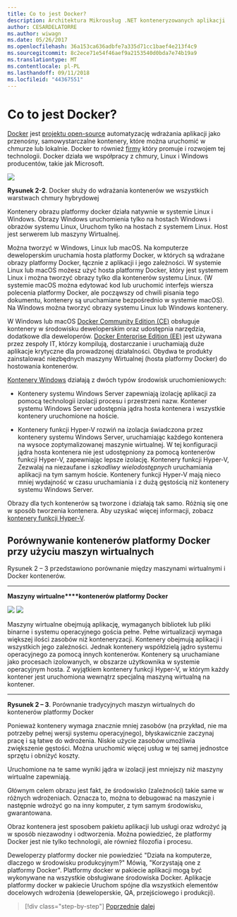 ```yaml
---
title: Co to jest Docker?
description: Architektura Mikrousług .NET konteneryzowanych aplikacji .NET | Co to jest Docker?
author: CESARDELATORRE
ms.author: wiwagn
ms.date: 05/26/2017
ms.openlocfilehash: 36a153ca636adbfe7a335d71cc1baef4e213f4c9
ms.sourcegitcommit: 8c2ece71e54f46aef9a2153540d0bda7e74b19a9
ms.translationtype: MT
ms.contentlocale: pl-PL
ms.lasthandoff: 09/11/2018
ms.locfileid: "44367551"
---
```

# <a name="what-is-docker"></a>Co to jest Docker?

[Docker](https://www.docker.com/) jest [projektu open-source](https://github.com/docker/docker) automatyzację wdrażania aplikacji jako przenośny, samowystarczalne kontenery, które można uruchomić w chmurze lub lokalnie. Docker to również [firmy](https://www.docker.com/) który promuje i rozwojem tej technologii. Docker działa we współpracy z chmury, Linux i Windows producentów, takie jak Microsoft.

![](./media/image2.png)

**Rysunek 2-2**. Docker służy do wdrażania kontenerów we wszystkich warstwach chmury hybrydowej

Kontenery obrazu platformy docker działa natywnie w systemie Linux i Windows. Obrazy Windows uruchomienia tylko na hostach Windows i obrazów systemu Linux, Uruchom tylko na hostach z systemem Linux. Host jest serwerem lub maszyny Wirtualnej.

Można tworzyć w Windows, Linux lub macOS. Na komputerze deweloperskim uruchamia hosta platformy Docker, w których są wdrażane obrazy platformy Docker, łącznie z aplikacji i jego zależności. W systemie Linux lub macOS możesz użyć hosta platformy Docker, który jest systemem Linux i można tworzyć obrazy tylko dla kontenerów systemu Linux. (W systemie macOS można edytować kod lub uruchomić interfejs wiersza polecenia platformy Docker, ale począwszy od chwili pisania tego dokumentu, kontenery są uruchamiane bezpośrednio w systemie macOS). Na Windows można tworzyć obrazy systemu Linux lub Windows kontenery.

W Windows lub macOS [Docker Community Edition (CE)](https://www.docker.com/community-edition) obsługuje kontenery w środowisku deweloperskim oraz udostępnia narzędzia, dodatkowe dla deweloperów. [Docker Enterprise Edition (EE)](https://www.docker.com/enterprise-edition) jest używana przez zespoły IT, którzy kompilują, dostarczanie i uruchamiają duże aplikacje krytyczne dla prowadzonej działalności. Obydwa te produkty zainstalować niezbędnych maszyny Wirtualnej (hosta platformy Docker) do hostowania kontenerów.

[Kontenery Windows](https://msdn.microsoft.com/en-us/virtualization/windowscontainers/about/about_overview) działają z dwóch typów środowisk uruchomieniowych:

-   Kontenery systemu Windows Server zapewniają izolację aplikacji za pomocą technologii izolacji procesu i przestrzeni nazw. Kontener systemu Windows Server udostępnia jądra hosta kontenera i wszystkie kontenery uruchomione na hoście.

-   Kontenery funkcji Hyper-V rozwiń na izolacja świadczona przez kontenery systemu Windows Server, uruchamiając każdego kontenera na wysoce zoptymalizowanej maszynie wirtualnej. W tej konfiguracji jądra hosta kontenera nie jest udostępniony za pomocą kontenerów funkcji Hyper-V, zapewniając lepsze izolację. Kontenery funkcji Hyper-V, Zezwalaj na niezaufane i *szkodliwy wielodostępnych* uruchamiania aplikacji na tym samym hoście. Kontenery funkcji Hyper-V mają nieco mniej wydajność w czasu uruchamiania i z dużą gęstością niż kontenery systemu Windows Server.

Obrazy dla tych kontenerów są tworzone i działają tak samo. Różnią się one w sposób tworzenia kontenera. Aby uzyskać więcej informacji, zobacz [kontenery funkcji Hyper-V](https://msdn.microsoft.com/en-us/virtualization/windowscontainers/about/about_overview).

## <a name="comparing-docker-containers-with-virtual-machines"></a>Porównywanie kontenerów platformy Docker przy użyciu maszyn wirtualnych

Rysunek 2 – 3 przedstawiono porównanie między maszynami wirtualnymi i Docker kontenerów.

  ------------------------------------------------------------------------------------------------------------------------------------------------------------------------------------- --------------------------------------------------------------------------------------------------------------------------------------------------------------------------------------------------------------------------------------------------------------------------------------------------------------
  **Maszyny wirtualne****kontenerów platformy Docker**
                                                                                                                                                                                        
  ![](./media/image3.png)                                                                                                                                ![](./media/image4.png)
                                                                                                                                                                                        
  Maszyny wirtualne obejmują aplikację, wymaganych bibliotek lub pliki binarne i systemu operacyjnego gościa pełne. Pełne wirtualizacji wymaga większej ilości zasobów niż konteneryzacji. Kontenery obejmują aplikacji i wszystkich jego zależności. Jednak kontenery współdzielą jądro systemu operacyjnego za pomocą innych kontenerów. Kontenery są uruchamiane jako procesach izolowanych, w obszarze użytkownika w systemie operacyjnym hosta. Z wyjątkiem kontenery funkcji Hyper-V, w którym każdy kontener jest uruchomiona wewnątrz specjalną maszyną wirtualną na kontener.
  ------------------------------------------------------------------------------------------------------------------------------------------------------------------------------------- --------------------------------------------------------------------------------------------------------------------------------------------------------------------------------------------------------------------------------------------------------------------------------------------------------------

**Rysunek 2 – 3**. Porównanie tradycyjnych maszyn wirtualnych do kontenerów platformy Docker

Ponieważ kontenery wymaga znacznie mniej zasobów (na przykład, nie ma potrzeby pełnej wersji systemu operacyjnego), błyskawicznie zaczynaj pracę i są łatwe do wdrożenia. Niskie użycie zasobów umożliwia zwiększenie gęstości. Można uruchomić więcej usług w tej samej jednostce sprzętu i obniżyć koszty.

Uruchomione na te same wyniki jądra w izolacji jest mniejszy niż maszyny wirtualne zapewniają.

Głównym celem obrazu jest fakt, że środowisko (zależności) takie same w różnych wdrożeniach. Oznacza to, można to debugować na maszynie i następnie wdrożyć go na inny komputer, z tym samym środowisku, gwarantowana.

Obraz kontenera jest sposobem pakietu aplikacji lub usługi oraz wdrożyć ją w sposób niezawodny i odtworzenia. Można powiedzieć, że platformy Docker jest nie tylko technologii, ale również filozofia i procesu.

Deweloperzy platformy docker nie powiedzieć "Działa na komputerze, dlaczego w środowisku produkcyjnym?" Mówią, "Korzystają one z platformy Docker". Platformy docker w pakiecie aplikacji mogą być wykonywane na wszystkie obsługiwane środowiska Docker. Aplikacje platformy docker w pakiecie Uruchom spójne dla wszystkich elementów docelowych wdrożenia (deweloperskie, QA, przejściowego i produkcji).

>[!div class="step-by-step"]
[Poprzednie](index.md)
[dalej](docker-terminology.md)
